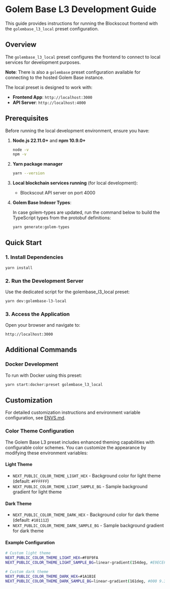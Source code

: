 # Golem Base L3 Development Guide

This guide provides instructions for running the Blockscout frontend with the `golembase_l3_local` preset configuration.

## Overview

The `golembase_l3_local` preset configures the frontend to connect to local services for development purposes.

**Note**: There is also a `golembase` preset configuration available for connecting to the hosted Golem Base instance.

The local preset is designed to work with:

- **Frontend App**: `http://localhost:3000`
- **API Server**: `http://localhost:4000`

## Prerequisites

Before running the local development environment, ensure you have:

1. **Node.js 22.11.0+** and **npm 10.9.0+**

   ```bash
   node -v
   npm -v
   ```

2. **Yarn package manager**

   ```bash
   yarn --version
   ```

3. **Local blockchain services running** (for local development):
   - Blockscout API server on port 4000

4. **Golem Base Indexer Types**:

   In case golem-types are updated, run the command below to build the TypeScript types from the protobuf definitions:
   
   ```bash
   yarn generate:golem-types

## Quick Start

### 1. Install Dependencies

```bash
yarn install
```

### 2. Run the Development Server

Use the dedicated script for the golembase_l3_local preset:

```bash
yarn dev:golembase-l3-local
```

### 3. Access the Application

Open your browser and navigate to:

```
http://localhost:3000
```

## Additional Commands

### Docker Development

To run with Docker using this preset:

```bash
yarn start:docker:preset golembase_l3_local
```

## Customization

For detailed customization instructions and environment variable configuration, see [ENVS.md](./ENVS.md).

### Color Theme Configuration

The Golem Base L3 preset includes enhanced theming capabilities with configurable color schemes. You can customize the appearance by modifying these environment variables:

#### Light Theme

- `NEXT_PUBLIC_COLOR_THEME_LIGHT_HEX` - Background color for light theme (default: `#FFFFFF`)
- `NEXT_PUBLIC_COLOR_THEME_LIGHT_SAMPLE_BG` - Sample background gradient for light theme

#### Dark Theme

- `NEXT_PUBLIC_COLOR_THEME_DARK_HEX` - Background color for dark theme (default: `#101112`)
- `NEXT_PUBLIC_COLOR_THEME_DARK_SAMPLE_BG` - Sample background gradient for dark theme

#### Example Configuration

```bash
# Custom light theme
NEXT_PUBLIC_COLOR_THEME_LIGHT_HEX=#F8F9FA
NEXT_PUBLIC_COLOR_THEME_LIGHT_SAMPLE_BG=linear-gradient(154deg, #E9ECEF 50%, rgba(255, 255, 255, 0.00) 330.86%)

# Custom dark theme
NEXT_PUBLIC_COLOR_THEME_DARK_HEX=#1A1B1E
NEXT_PUBLIC_COLOR_THEME_DARK_SAMPLE_BG=linear-gradient(161deg, #000 9.37%, #2C2E33 92.52%)
```
